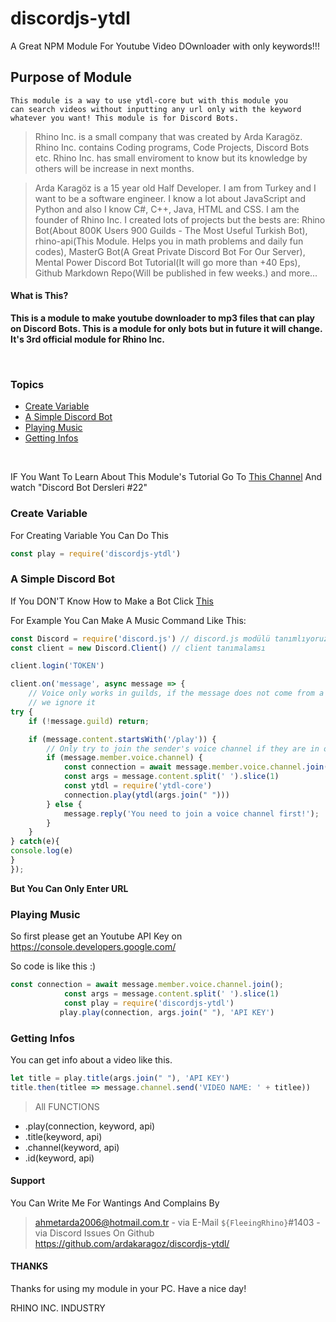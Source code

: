 # discordjs-ytdl

A Great NPM Module For Youtube Video DOwnloader with only keywords!!!
<br>

## Purpose of Module
<code>This module is a way to use ytdl-core but with this module you can search videos without inputting any url only with the keyword whatever you want! This module is for Discord Bots.</code>

> Rhino Inc. is a small company that was created by Arda Karagöz. Rhino Inc. contains Coding programs, Code Projects, Discord Bots etc. Rhino Inc. has small enviroment to know but its knowledge by others will be increase in next months.

> Arda Karagöz is a 15 year old Half Developer. I am from Turkey and I want to be a software engineer. I know a lot about JavaScript and Python and also I know C#, C++, Java, HTML and CSS. I am the founder of Rhino Inc. I created lots of projects but the bests are: Rhino Bot(About 800K Users 900 Guilds - The Most Useful Turkish Bot), rhino-api(This Module. Helps you in math problems and daily fun codes), MasterG Bot(A Great Private Discord Bot For Our Server), Mental Power Discord Bot Tutorial(It will go more than +40 Eps), Github Markdown Repo(Will be published in few weeks.) and more...

#### What is This?

**This is a module to make youtube downloader to mp3 files that can play on Discord Bots. This is a module for only bots but in future it will change. It's 3rd official module for Rhino Inc.**

<br>

### Topics
* [Create Variable](create-variable)
* [A Simple Discord Bot](a-simple-discord-bot)
* [Playing Music](#playing-music)
* [Getting Infos](#getting-infos)

<br>

IF You Want To Learn About This Module's Tutorial Go To [This Channel](https://www.youtube.com/channel/UCdJN1G13UswgVrnq0PyA5lA) And watch "Discord Bot Dersleri #22"

### Create Variable

For Creating Variable You Can Do This
```js
const play = require('discordjs-ytdl')
```

### A Simple Discord Bot

If You DON'T Know How to Make a Bot Click [This](https://www.youtube.com/watch?v=4w8Su0dRFAw)

For Example You Can Make A Music Command Like This:

```js
const Discord = require('discord.js') // discord.js modülü tanımlıyoruz.
const client = new Discord.Client() // client tanımalamsı

client.login('TOKEN')

client.on('message', async message => {
    // Voice only works in guilds, if the message does not come from a guild,
    // we ignore it
try {
    if (!message.guild) return;

    if (message.content.startsWith('/play')) {
        // Only try to join the sender's voice channel if they are in one themselves
        if (message.member.voice.channel) {
            const connection = await message.member.voice.channel.join();
            const args = message.content.split(' ').slice(1)
            const ytdl = require('ytdl-core')
            connection.play(ytdl(args.join(" ")))
        } else {
            message.reply('You need to join a voice channel first!');
        }
    }
} catch(e){
console.log(e)
}
});
```

**But You Can Only Enter URL**

### Playing Music

So first please get an Youtube API Key on https://console.developers.google.com/

So code is like this :)

```js
const connection = await message.member.voice.channel.join();
            const args = message.content.split(' ').slice(1)
            const play = require('discordjs-ytdl')
           play.play(connection, args.join(" "), 'API KEY')
```

### Getting Infos

You can get info about a video like this.

```js
let title = play.title(args.join(" "), 'API KEY')
title.then(titlee => message.channel.send('VIDEO NAME: ' + titlee))
```

> All FUNCTIONS

- <PLAY>.play(connection, keyword, api)
- <PLAY>.title(keyword, api)
- <PLAY>.channel(keyword, api)
- <PLAY>.id(keyword, api)


#### Support

You Can Write Me For Wantings And Complains By

>ahmetarda2006@hotmail.com.tr - via E-Mail
>`${FleeingRhino}`#1403 - via Discord
>Issues On Github https://github.com/ardakaragoz/discordjs-ytdl/

#### THANKS

Thanks for using my module in your PC. Have a nice day!

RHINO INC. INDUSTRY
